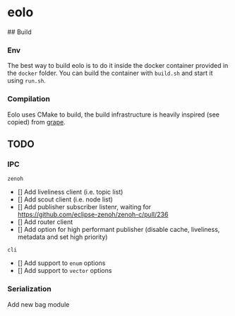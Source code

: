 # eolo

## Build

### Env
The best way to build eolo is to do it inside the docker container provided in the `docker` folder. You can build the container with `build.sh` and start it using `run.sh`.

### Compilation

Eolo uses CMake to build, the build infrastructure is heavily inspired (see copied) from [grape](https://github.com/cvilas/grape).

## TODO

### IPC
`zenoh`
- [] Add liveliness client (i.e. topic list)
- [] Add scout client (i.e. node list)
- [] Add publisher subscriber listenr, waiting for https://github.com/eclipse-zenoh/zenoh-c/pull/236
- [] Add router client
- [] Add option for high performant publisher (disable cache, liveliness, metadata and set high priority)

`cli`
- [] Add support to `enum` options
- [] Add support to `vector` options

### Serialization
Add new bag module
